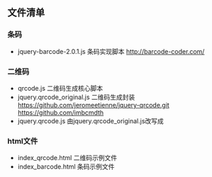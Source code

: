 ## 文件清单

### 条码
* jquery-barcode-2.0.1.js       条码实现脚本 http://barcode-coder.com/

### 二维码
* qrcode.js                     二维码生成核心脚本
* jquery.qrcode_original.js     二维码生成封装 https://github.com/jeromeetienne/jquery-qrcode.git https://github.com/imbcmdth
* jquery.qrcode.js              由jquery.qrcode_original.js改写成

### html文件
* index_qrcode.html             二维码示例文件
* index_barcode.html            条码示例文件